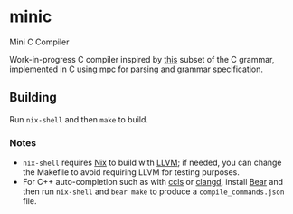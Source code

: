 # minic
Mini C Compiler

Work-in-progress C compiler inspired by [this](https://github.com/ayazhafiz/ccc/tree/l2/parsers/L2) subset of the C grammar, implemented in C using [mpc](https://github.com/orangeduck/mpc) for parsing and grammar specification.

## Building

Run `nix-shell` and then `make` to build. 

### Notes
- `nix-shell` requires [Nix](https://nixos.org/download.html) to build with [LLVM](https://llvm.org/docs/tutorial/MyFirstLanguageFrontend/LangImpl03.html); if needed, you can change the Makefile to avoid requiring LLVM for testing purposes.
- For C++ auto-completion such as with [ccls](https://github.com/MaskRay/ccls) or [clangd](https://github.com/clangd/clangd), install [Bear](https://github.com/rizsotto/Bear) and then run `nix-shell` and `bear make` to produce a `compile_commands.json` file.
